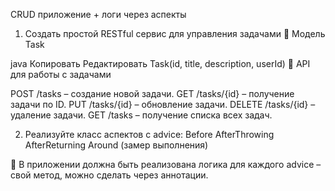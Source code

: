 CRUD приложение + логи через аспекты
1. Создать простой RESTful сервис для управления задачами
📌 Модель Task

java
Копировать
Редактировать
Task(id, title, description, userId)
📌 API для работы с задачами

POST /tasks – создание новой задачи. 
GET /tasks/{id} – получение задачи по ID. 
PUT /tasks/{id} – обновление задачи. 
DELETE /tasks/{id} – удаление задачи. 
GET /tasks – получение списка всех задач. 

2. Реализуйте класс аспектов с advice:
Before
AfterThrowing
AfterReturning
Around (замер выполнения)

📌 В приложении должна быть реализована логика для каждого advice – свой метод, можно сделать через аннотации.
